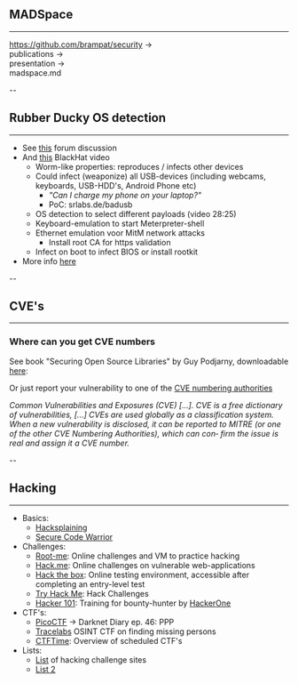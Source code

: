 ## MADSpace
<hr />

https://github.com/brampat/security -> <br>
  publications -> <br>
  presentation ->  <br>
  madspace.md

--

## Rubber Ducky OS detection
<hr />

* See [this](https://forums.hak5.org/topic/36078-auto-detect-os-and-choose-appropriate-payload/) forum discussion
* And [this](https://www.youtube.com/watch?v=nuruzFqMgIw) BlackHat video
  * Worm-like properties: reproduces / infects other devices
  * Could infect (weaponize) all USB-devices (including webcams, keyboards, USB-HDD's, Android Phone etc)
    * *"Can I charge my phone on your laptop?"*
    * PoC: srlabs.de/badusb
  * OS detection to select different payloads (video 28:25)
  * Keyboard-emulation to start Meterpreter-shell
  * Ethernet emulation voor MitM network attacks
    * Install root CA for https validation
  * Infect on boot to infect BIOS or install rootkit
* More info [here](https://opensource.srlabs.de/projects/badusb)

--

## CVE's
<hr />

### Where can you get CVE numbers

See book "Securing Open Source Libraries" by Guy Podjarny, downloadable [here](https://snyk.io/blog/new-oreilly-book-securing-open-source-libraries-by-guy-podjarny/):

 Or just report your vulnerability to one of the [CVE numbering authorities](https://cve.mitre.org/cve/cna.html)

*Common Vulnerabilities and Exposures (CVE)
[...]. CVE is a free dictionary of vulnerabilities,
[...] CVEs are used globally as a classification system.
When a new vulnerability is disclosed, it can be reported to MITRE
 (or one of the other CVE Numbering Authorities), which can con‐
 firm the issue is real and assign it a CVE number.*

--

## Hacking
<hr />

* Basics:
  * [Hacksplaining](https://www.hacksplaining.com/lessons)
  * [Secure Code Warrior](https://portal.securecodewarrior.com/#/website-trial/)
* Challenges:
  * [Root-me](https://www.root-me.org/?lang=en): Online challenges and VM to practice hacking
  * [Hack.me](https://hack.me/): Online challenges on vulnerable web-applications
  * [Hack the box](https://www.hackthebox.eu/): Online testing environment, accessible after completing an entry-level test
  * [Try Hack Me](https://tryhackme.com/): Hack Challenges
  * [Hacker 101](https://www.hacker101.com/): Training for bounty-hunter by [HackerOne](https://www.hackerone.com/)
* CTF's:
  * [PicoCTF](https://picoctf.com/) -> Darknet Diary ep. 46: PPP 
  * [Tracelabs](https://www.tracelabs.org/getinvolved/ctf/) OSINT CTF on finding missing persons
  * [CTFTime](https://ctftime.org/): Overview of scheduled CTF's
* Lists:
  * [List](https://www.blackroomsec.com/updated-hacking-challenge-site-links/) of hacking challenge sites
  * [List 2](https://www.peerlyst.com/posts/resource-a-compendium-of-sites-that-you-can-practice-on-you-can-legally-hack-these-sites-karl-m-1)

 
 
 
